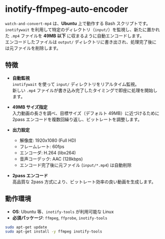 # inotify-ffmpeg-auto-encoder


`watch-and-convert-mp4` は、**Ubuntu** 上で動作する Bash スクリプトです。  
`inotifywait` を利用して特定のディレクトリ（`input/`）を監視し、新たに置かれた `.mp4` ファイルを **49MB 以下** に収まるように自動エンコードします。  
エンコードしたファイルは `output/` ディレクトリに書き出され、処理完了後には元ファイルを削除します。

## 特徴

- **自動監視**  
  `inotifywait` を使って `input/` ディレクトリをリアルタイム監視。  
  新しい `.mp4` ファイルが書き込み完了したタイミングで即座に処理を開始します。

- **49MB サイズ指定**  
  入力動画の長さを調べ、目標サイズ（デフォルト 49MB）に近づけるために  
  2pass エンコードを複数回繰り返し、ビットレートを調整します。

- **出力設定**  
  - 解像度: 1920x1080 (Full HD)  
  - フレームレート: 60fps  
  - エンコーダ: H.264 (libx264)  
  - 音声コーデック: AAC (128kbps)  
  - エンコード完了後に元ファイル (`input/*.mp4`) は自動削除

- **2pass エンコード**  
  高品質な 2pass 方式により、ビットレート効率の良い動画を生成します。

## 動作環境

- **OS**: Ubuntu 等、`inotify-tools` が利用可能な Linux
- **必須パッケージ**: `ffmpeg`, `ffprobe`, `inotify-tools`

```bash
sudo apt-get update
sudo apt-get install -y ffmpeg inotify-tools
```
